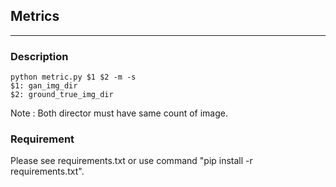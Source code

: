 ## Metrics
-------------------------------------------------
### Description

    python metric.py $1 $2 -m -s
    $1: gan_img_dir
    $2: ground_true_img_dir
    
Note : Both director must have same count of image.


### Requirement
Please see requirements.txt or use command "pip install -r requirements.txt".
